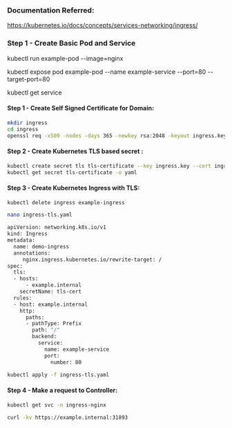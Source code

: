 ### Documentation Referred:

https://kubernetes.io/docs/concepts/services-networking/ingress/

### Step 1 - Create Basic Pod and Service

kubectl run example-pod --image=nginx

kubectl expose pod example-pod --name example-service --port=80 --target-port=80

kubectl get service

#### Step 1 - Create Self Signed Certificate for Domain:
```sh
mkdir ingress
cd ingress
openssl req -x509 -nodes -days 365 -newkey rsa:2048 -keyout ingress.key -out ingress.crt -subj "/CN=example.internal/O=security"
```
#### Step 2 - Create Kubernetes TLS based secret :
```sh
kubectl create secret tls tls-certificate --key ingress.key --cert ingress.crt
kubectl get secret tls-certificate -o yaml
```
#### Step 3 - Create Kubernetes Ingress with TLS:
```sh
kubectl delete ingress example-ingress
```
```sh
nano ingress-tls.yaml
```
```sh
apiVersion: networking.k8s.io/v1
kind: Ingress
metadata:
  name: demo-ingress
  annotations:
     nginx.ingress.kubernetes.io/rewrite-target: /
spec:
  tls:
  - hosts:
      - example.internal
    secretName: tls-cert
  rules:
  - host: example.internal
    http:
      paths:
      - pathType: Prefix
        path: "/"
        backend:
          service:
            name: example-service
            port:
              number: 80
```
```sh
kubectl apply -f ingress-tls.yaml
```
#### Step 4 - Make a request to Controller:
```sh
kubectl get svc -n ingress-nginx

curl -kv https://example.internal:31893
```
